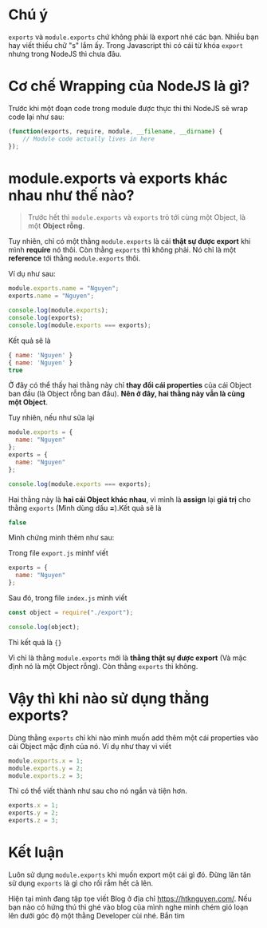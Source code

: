 # Chú ý
`exports` và `module.exports` chứ không phải là export nhé các bạn. Nhiều bạn hay viết thiếu chữ "s" lắm ấy. Trong Javascript thì có cái từ khóa `export` nhưng trong NodeJS thì chưa đâu.

# Cơ chế Wrapping của NodeJS là gì?
Trước khi một đoạn code trong module được thực thi thì NodeJS sẽ wrap code lại như sau:

```javascript
(function(exports, require, module, __filename, __dirname) { 
    // Module code actually lives in here 
}); 
```

# module.exports và exports khác nhau như thế nào?

> Trước hết thì `module.exports` và `exports` trỏ tới cùng một Object, là một **Object rỗng**.

Tuy nhiên, chỉ có một thằng `module.exports` là cái **thật sự được export** khi mình **require** nó thôi. Còn thằng `exports` thì không phải. Nó chỉ là một **reference** tới thằng `module.exports` thôi.

Ví dụ như sau:

```javascript
module.exports.name = "Nguyen";
exports.name = "Nguyen";

console.log(module.exports);
console.log(exports);
console.log(module.exports === exports);
```

Kết quả sẽ là 

```javascript
{ name: 'Nguyen' }
{ name: 'Nguyen' }
true
```

Ở đây có thể thấy hai thằng này chỉ **thay đổi cái properties** của cái Object ban đầu (là Object rỗng ban đầu). **Nên ở đây, hai thằng này vẫn là cùng một Object**.

Tuy nhiên, nếu như sửa lại

```javascript
module.exports = {
  name: "Nguyen"
};
exports = {
  name: "Nguyen"
};

console.log(module.exports === exports);
```

Hai thằng này là **hai cái Object khác nhau**, vì mình là **assign** lại **giá trị** cho thằng `exports` (Mình dùng dấu **=**).Kết quả sẽ là

```javascript
false
```

Mình chứng minh thêm như sau:

Trong file `export.js` minhf viết

```javascript
exports = {
  name: "Nguyen"
};
```

Sau đó, trong file `index.js` mình viết

```javascript
const object = require("./export");

console.log(object);
```

Thì kết quả là `{}`

Vì chỉ là thằng `module.exports` mới là **thằng thật sự được export** (Và mặc định nó là một Object rỗng). Còn thằng `exports` thì không.

# Vậy thì khi nào sử dụng thằng exports?

Dùng thằng `exports` chỉ khi nào mình muốn add thêm một cái properties vào cái Object mặc định của nó. Ví dụ như thay vì viết

```javascript
module.exports.x = 1;
module.exports.y = 2;
module.exports.z = 3;
```

Thì có thể viết thành như sau cho nó ngắn và tiện hơn.

```javascript
exports.x = 1;
exports.y = 2;
exports.z = 3;
```


# Kết luận

Luôn sử dụng `module.exports` khi muốn export một cái gì đó. Đừng lăn tăn sử dụng `exports` là gì cho rối rắm hết cả lên.

Hiện tại mình đang tập tọe viết Blog ở địa chỉ https://htknguyen.com/. Nếu bạn nào có hứng thú thì ghé vào blog của mình nghe mình chém gió loạn lên dưới góc độ một thằng Developer cùi nhé. Bắn tim
